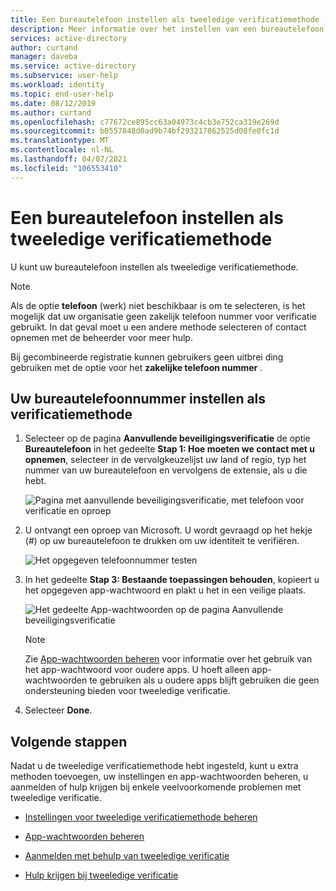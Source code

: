 ```yaml
---
title: Een bureautelefoon instellen als tweeledige verificatiemethode - Azure Active Directory | Microsoft Docs
description: Meer informatie over het instellen van een bureautelefoon als tweeledige verificatiemethode.
services: active-directory
author: curtand
manager: daveba
ms.service: active-directory
ms.subservice: user-help
ms.workload: identity
ms.topic: end-user-help
ms.date: 08/12/2019
ms.author: curtand
ms.openlocfilehash: c77672ce895cc63a04973c4cb3e752ca319e269d
ms.sourcegitcommit: b0557848d0ad9b74bf293217862525d08fe0fc1d
ms.translationtype: MT
ms.contentlocale: nl-NL
ms.lasthandoff: 04/07/2021
ms.locfileid: "106553410"
---
```

# <a name="set-up-an-office-phone-as-your-two-factor-verification-method"></a>Een bureautelefoon instellen als tweeledige verificatiemethode

U kunt uw bureautelefoon instellen als tweeledige verificatiemethode.

> [!Note]
> Als de optie **telefoon** (werk) niet beschikbaar is om te selecteren, is het mogelijk dat uw organisatie geen zakelijk telefoon nummer voor verificatie gebruikt. In dat geval moet u een andere methode selecteren of contact opnemen met de beheerder voor meer hulp. 
> 
> Bij gecombineerde registratie kunnen gebruikers geen uitbrei ding gebruiken met de optie voor het **zakelijke telefoon nummer** .

## <a name="set-up-your-office-phone-number-as-your-verification-method"></a>Uw bureautelefoonnummer instellen als verificatiemethode

1. Selecteer op de pagina **Aanvullende beveiligingsverificatie** de optie **Bureautelefoon** in het gedeelte **Stap 1: Hoe moeten we contact met u opnemen**, selecteer in de vervolgkeuzelijst uw land of regio, typ het nummer van uw bureautelefoon en vervolgens de extensie, als u die hebt.

    ![Pagina met aanvullende beveiligingsverificatie, met telefoon voor verificatie en oproep](media/multi-factor-authentication-verification-methods/multi-factor-authentication-office-phone.png)

2. U ontvangt een oproep van Microsoft. U wordt gevraagd op het hekje (#) op uw bureautelefoon te drukken om uw identiteit te verifiëren.

    ![Het opgegeven telefoonnummer testen](media/multi-factor-authentication-verification-methods/multi-factor-authentication-office-phone-test.png)

3. In het gedeelte **Stap 3: Bestaande toepassingen behouden**, kopieert u het opgegeven app-wachtwoord en plakt u het in een veilige plaats.

    ![Het gedeelte App-wachtwoorden op de pagina Aanvullende beveiligingsverificatie](media/multi-factor-authentication-verification-methods/multi-factor-authentication-app-passwords.png)

    >[!Note]
    >Zie [App-wachtwoorden beheren](multi-factor-authentication-end-user-app-passwords.md) voor informatie over het gebruik van het app-wachtwoord voor oudere apps. U hoeft alleen app-wachtwoorden te gebruiken als u oudere apps blijft gebruiken die geen ondersteuning bieden voor tweeledige verificatie.

4. Selecteer **Done**.

## <a name="next-steps"></a>Volgende stappen

Nadat u de tweeledige verificatiemethode hebt ingesteld, kunt u extra methoden toevoegen, uw instellingen en app-wachtwoorden beheren, u aanmelden of hulp krijgen bij enkele veelvoorkomende problemen met tweeledige verificatie.

- [Instellingen voor tweeledige verificatiemethode beheren](multi-factor-authentication-end-user-manage-settings.md)

- [App-wachtwoorden beheren](multi-factor-authentication-end-user-app-passwords.md)

- [Aanmelden met behulp van tweeledige verificatie](multi-factor-authentication-end-user-signin.md)

- [Hulp krijgen bij tweeledige verificatie](multi-factor-authentication-end-user-troubleshoot.md)
